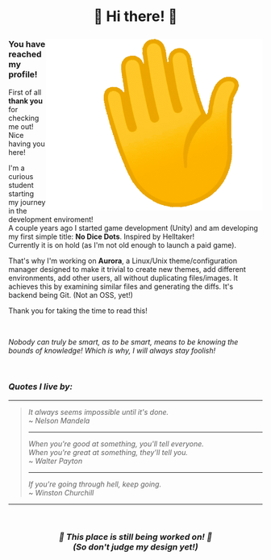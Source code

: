 <h1>
  <p align="center">
    🎉 Hi there! 🎉
  </p>
</h1>

<img src="img/Wave.gif" align="right" alt="animated" width="430" height="340" />

### You have reached my profile!
First of all **thank you** for checking me out! Nice having you here!

I'm a curious student starting my journey in the development enviroment!\
A couple years ago I started game development (Unity) and am developing my first simple title: **No Dice Dots**. Inspired by Helltaker!\
Currently it is on hold (as I'm not old enough to launch a paid game).

That's why I'm working on **Aurora**, a Linux/Unix theme/configuration manager designed to make it trivial to create new themes, add different environments, add other users, all without duplicating files/images. It achieves this by examining similar files and generating the diffs. It's backend being Git. (Not an OSS, yet!)

Thank you for taking the time to read this!

&emsp;

<i>Nobody can truly be smart, as to be smart, means to be knowing the bounds of knowledge! Which is why, I will always stay foolish!<i>

&emsp;&emsp;&emsp;

### Quotes I live by:

---
> It always seems impossible until it's done.\
> \~ Nelson Mandela
>
>  ---
> 
> When you're good at something, you'll tell everyone.\
> When you're great at something, they'll tell you.\
> \~ Walter Payton
> 
> ---
> 
> If you're going through hell, keep going.\
> \~ Winston Churchill
---

&emsp;&emsp;

<h3>
  <p align="center">
    🚧 This place is still being worked on! 🚧 <br /> 
    (So don't judge my design yet!)
  </p>
</h3>


<!--
**Eclextic/Eclextic** is a ✨ _special_ ✨ repository because its `README.md` (this file) appears on your GitHub profile.

Here are some ideas to get you started:

- 🔭 I’m currently working on ...
- 🌱 I’m currently learning ...
- 👯 I’m looking to collaborate on ...
- 🤔 I’m looking for help with ...
- 💬 Ask me about ...
- 📫 How to reach me: ...
- 😄 Pronouns: ...
- ⚡ Fun fact: ...
-->
